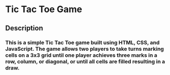 # Tic Tac Toe Game
## Description

### This is a simple Tic Tac Toe game built using HTML, CSS, and JavaScript. The game allows two players to take turns marking cells on a 3x3 grid until one player achieves three marks in a row, column, or diagonal, or until all cells are filled resulting in a draw.
